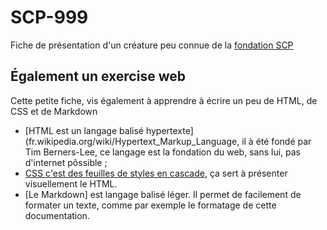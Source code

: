 # SCP-999

Fiche de présentation d'un créature peu connue de la [fondation SCP](http://fondationscp.wikidot.com/)

## Également un exercise web

Cette petite fiche, vis également à apprendre à écrire un peu de HTML, de CSS et de Markdown

- [HTML est un langage balisé hypertexte](fr.wikipedia.org/wiki/Hypertext_Markup_Language, il à été fondé par Tim Berners-Lee, ce langage est la fondation du web, sans lui, pas d'internet pôssible ;
- [CSS c'est des feuilles de styles en cascade](https://fr.wikipedia.org/wiki/CSS), ça sert à présenter visuellement le HTML.
- [Le Markdown] est langage balisé léger. Il permet de facilement de formater un texte, comme par exemple le formatage de cette documentation. 
